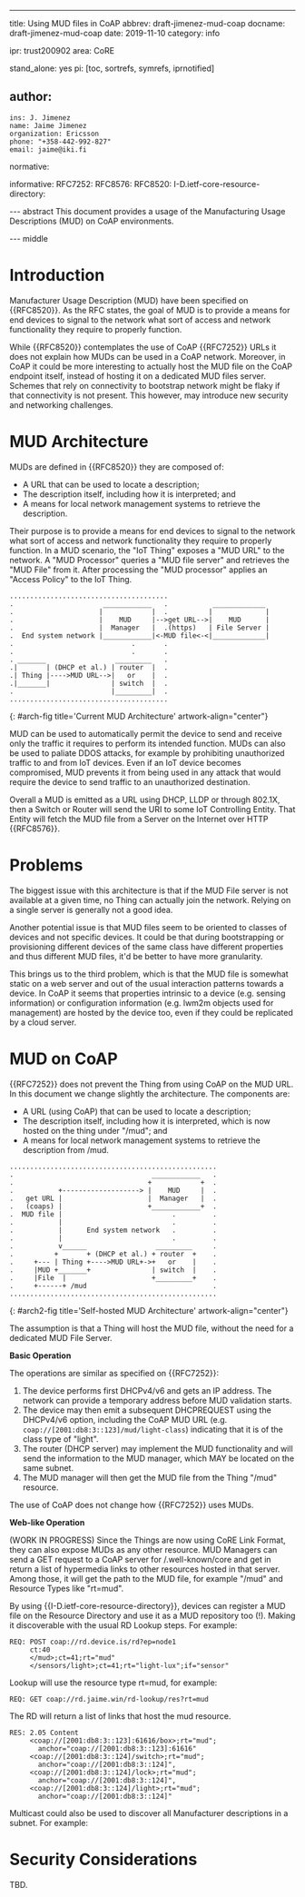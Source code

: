 ---
title: Using MUD files in CoAP
abbrev: draft-jimenez-mud-coap
docname: draft-jimenez-mud-coap
date: 2019-11-10
category: info

ipr: trust200902
area: CoRE

stand_alone: yes
pi: [toc, sortrefs, symrefs, iprnotified]

author:
 -
    ins: J. Jimenez
    name: Jaime Jimenez
    organization: Ericsson
    phone: "+358-442-992-827"
    email: jaime@iki.fi

normative:

informative:
  RFC7252:
  RFC8576:
  RFC8520:
  I-D.ietf-core-resource-directory:

--- abstract
This document provides a usage of the Manufacturing Usage Descriptions (MUD) on CoAP environments.

--- middle

Introduction
============

Manufacturer Usage Description (MUD) have been specified on {{RFC8520}}. As the RFC states, the goal of MUD is to provide a means for end devices to signal to the network what sort of access and network functionality they require to properly function.
 
While {{RFC8520}} contemplates the use of CoAP {{RFC7252}} URLs it does not explain how MUDs can be used in a CoAP network. Moreover, in CoAP it could be more interesting to actually host the MUD file on the CoAP endpoint itself, instead of hosting it on a dedicated MUD files server. Schemes that rely on connectivity to bootstrap network might be flaky if that connectivity is not present. This however, may introduce new security and networking challenges.

MUD Architecture
================

MUDs are defined in {{RFC8520}} they are composed of:

* A URL that can be used to locate a description;
* The description itself, including how it is interpreted; and
* A means for local network management systems to retrieve the description.

Their purpose is to provide a means for end devices to signal to the network what sort of access and network functionality they require to properly function.  In a MUD scenario, the "IoT Thing" exposes a "MUD URL" to the network. A "MUD Processor" queries a "MUD file server" and retrieves the "MUD File" from it. After processing the "MUD processor" applies an "Access Policy" to the IoT Thing.

~~~
.......................................
.                      ____________   .           _____________
.                     |            |  .          |             |
.                     |    MUD     |-->get URL-->|    MUD      |
.                     |  Manager   |  .(https)   | File Server |
.  End system network |____________|<-MUD file<-<|_____________|
.                             .       .
.                             .       .
. _______                 _________   .
.|       | (DHCP et al.) | router  |  .
.| Thing |---->MUD URL-->|   or    |  .
.|_______|               | switch  |  .
.                        |_________|  .
.......................................
~~~
{: #arch-fig title='Current MUD Architecture' artwork-align="center"}

MUD can be used to automatically permit the device to send and receive only the traffic it requires to perform its intended function. MUDs can also be used to paliate DDOS attacks, for example by prohibiting unauthorized traffic to and from IoT devices. Even if an IoT device becomes compromised, MUD prevents it from being used in any attack that would require the device to send traffic to an unauthorized destination.

Overall a MUD is emitted as a URL using DHCP, LLDP or through 802.1X, then a Switch or Router will send the URI to some IoT Controlling Entity. That Entity will fetch the MUD file from a Server on the Internet over HTTP {{RFC8576}}.

Problems
========

The biggest issue with this architecture is that if the MUD File server is not available at a given time, no Thing can actually join the network. Relying on a single server is generally not a good idea.

Another potential issue is that MUD files seem to be oriented to classes of devices and not specific devices. It could be that during bootstrapping or provisioning different devices of the same class have different properties and thus different MUD files, it'd be better to have more granularity. 

This brings us to the third problem, which is that the MUD file is somewhat static on a web server and out of the usual interaction patterns towards a device. In CoAP it seems that properties intrinsic to a device (e.g. sensing information) or configuration information (e.g. lwm2m objects used for management) are hosted by the device too, even if they could be replicated by a cloud server.

MUD on CoAP
===========

{{RFC7252}} does not prevent the Thing from using CoAP on the MUD URL. In this document we change slightly the architecture. The components are:

- A URL (using CoAP) that can be used to locate a description;
- The description itself, including how it is interpreted, which is now hosted on the thing under "/mud"; and
- A means for local network management systems to retrieve the description from /mud. 

~~~
...................................................
.                                  ____________   .
.                                 +            +  .
.           +-------------------> |    MUD     |  .
.   get URL |                     |  Manager   |  .
.   (coaps) |                     +____________+  .
.  MUD file |                           .         .
.           |                           .         .
.           |      End system network   .         .
.           |                           .         .
.           v______                 _________     .
.          +       + (DHCP et al.) + router  +    .
.     +--- | Thing +---->MUD URL+->+   or    |    .
.     |MUD +_______+               | switch  |    .
.     |File  |                     +_________+    .
.     +------+ /mud                               .
...................................................
~~~
{: #arch2-fig title='Self-hosted MUD Architecture' artwork-align="center"}

The assumption is that a Thing will host the MUD file, without the need for a dedicated MUD File Server.

**Basic Operation**

The operations are similar as specified on {{RFC7252}}:

1. The device performs first DHCPv4/v6 and gets an IP address. The network can provide a temporary address before MUD validation starts. 
2. The device may then emit a subsequent  DHCPREQUEST using the DHCPv4/v6 option, including the CoAP MUD URL (e.g. ```coap://[2001:db8:3::123]/mud/light-class```) indicating that it is of the class type of "light".
3. The router (DHCP server) may implement the MUD functionality and will send the information to the MUD manager, which MAY be located on the same subnet.
4. The MUD manager will then get the MUD file from the Thing "/mud" resource.

The use of CoAP does not change how {{RFC7252}} uses MUDs.

**Web-like Operation**

(WORK IN PROGRESS)
Since the Things are now using CoRE Link Format, they can also expose MUDs as any other resource. MUD Managers can send a GET request to a CoAP server for /.well-known/core and get in return a list of hypermedia links to other resources hosted in that server. Among those, it will get the path to the MUD file, for example "/mud" and Resource Types like "rt=mud".

By using {{I-D.ietf-core-resource-directory}}, devices can register a MUD file on the Resource Directory and use it as a MUD repository too (!). Making it discoverable with the usual RD Lookup steps. For example:

~~~
REQ: POST coap://rd.device.is/rd?ep=node1
     ct:40
     </mud>;ct=41;rt="mud"
     </sensors/light>;ct=41;rt="light-lux";if="sensor"
~~~

Lookup will use the resource type rt=mud, for example:

~~~
REQ: GET coap://rd.jaime.win/rd-lookup/res?rt=mud
~~~

The RD will return a list of links that host the mud resource.

~~~
RES: 2.05 Content
     <coap://[2001:db8:3::123]:61616/box>;rt="mud";
       anchor="coap://[2001:db8:3::123]:61616"
     <coap://[2001:db8:3::124]/switch>;rt="mud";
       anchor="coap://[2001:db8:3::124]",
     <coap://[2001:db8:3::124]/lock>;rt="mud";
       anchor="coap://[2001:db8:3::124]",
     <coap://[2001:db8:3::124]/light>;rt="mud";
       anchor="coap://[2001:db8:3::124]"
~~~

Multicast could also be used to discover all Manufacturer descriptions in a subnet. For example:

Security Considerations
=======================

TBD.